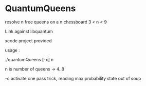 # QuantumQueens
resolve n free queens on a n chessboard   3 &lt; n &lt; 9

Link against libquantum

xcode project provided

usage :

./quantumQueens [-c] n

n is number of queens -> 4..8

-c activate one pass trick, reading max probability state out of soup

